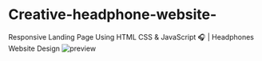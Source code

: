 # Creative-headphone-website-
Responsive Landing Page Using HTML CSS &amp; JavaScript 🎧 | Headphones Website Design
![preview](https://user-images.githubusercontent.com/68613384/130307084-836d0aed-1e6c-4a26-abe0-c6003acbf195.png)
